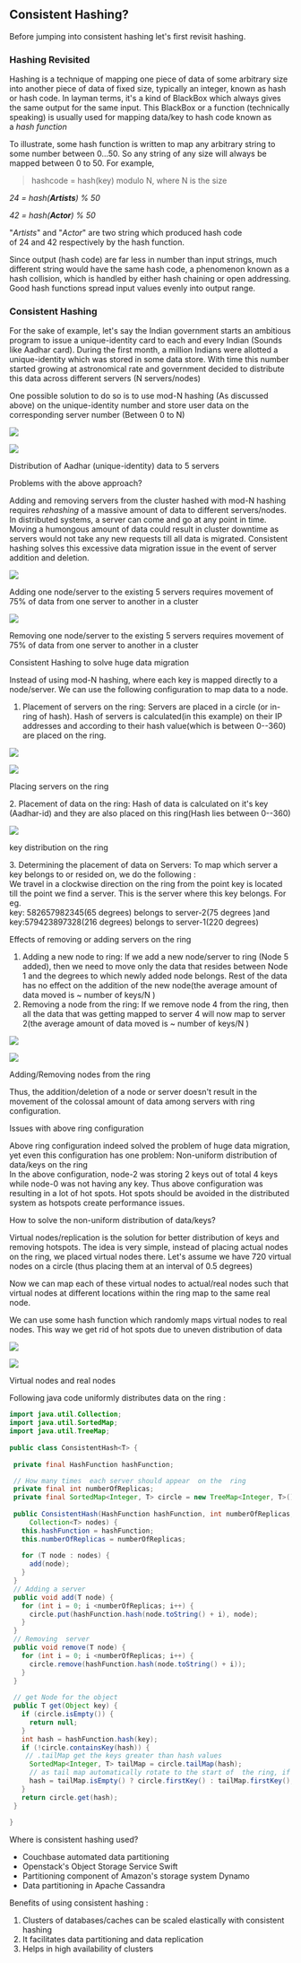 ## Consistent Hashing?

Before jumping into consistent hashing let's first revisit hashing.

### Hashing Revisited

Hashing is a technique of mapping one piece of data of some arbitrary size into another piece of data of fixed size, typically an integer, known as hash or hash code. In layman terms, it's a kind of BlackBox which always gives the same output for the same input. This BlackBox or a function (technically speaking) is usually used for mapping data/key to hash code known as a *hash function*

To illustrate, some hash function is written to map any arbitrary string to some number between 0...50. So any string of any size will always be mapped between 0 to 50. For example,

> hashcode = hash(key) modulo N, where N is the size

*24 = hash(**Artists**) % 50*

*42 = hash(**Actor**) % 50*

"*Artists*" and "*Actor*" are two string which produced hash code of 24 and 42 respectively by the hash function.

Since output (hash code) are far less in number than input strings, much different string would have the same hash code, a phenomenon known as a hash collision, which is handled by either hash chaining or open addressing. Good hash functions spread input values evenly into output range.

### Consistent Hashing

For the sake of example, let's say the Indian government starts an ambitious program to issue a unique-identity card to each and every Indian (Sounds like Aadhar card). During the first month, a million Indians were allotted a unique-identity which was stored in some data store. With time this number started growing at astronomical rate and government decided to distribute this data across different servers (N servers/nodes)

One possible solution to do so is to use mod-N hashing (As discussed above) on the unique-identity number and store user data on the corresponding server number (Between 0 to N)

![](https://miro.medium.com/max/60/1*ZsxmI0HzgoSvnyjwMF0T4Q.jpeg?q=20)

![](https://miro.medium.com/max/2390/1*ZsxmI0HzgoSvnyjwMF0T4Q.jpeg)

Distribution of Aadhar (unique-identity) data to 5 servers

Problems with the above approach?

Adding and removing servers from the cluster hashed with mod-N hashing requires *rehashing* of a massive amount of data to different servers/nodes. In distributed systems, a server can come and go at any point in time. Moving a humongous amount of data could result in cluster downtime as servers would not take any new requests till all data is migrated. Consistent hashing solves this excessive data migration issue in the event of server addition and deletion.

![](https://miro.medium.com/max/2742/1*bgwgnP9lxliGTB_efcCKyA.jpeg)

Adding one node/server to the existing 5 servers requires movement of 75% of data from one server to another in a cluster

![](https://miro.medium.com/max/2382/1*caubNX_RYVe6QZ84lwryJg.jpeg)

Removing one node/server to the existing 5 servers requires movement of 75% of data from one server to another in a cluster

Consistent Hashing to solve huge data migration

Instead of using mod-N hashing, where each key is mapped directly to a node/server. We can use the following configuration to map data to a node.

1. Placement of servers on the ring: Servers are placed in a circle (or in-ring of hash). Hash of servers is calculated(in this example) on their IP addresses and according to their hash value(which is between 0--360) are placed on the ring.


![](https://miro.medium.com/max/2672/1*4X8Gb8jHuBVTwXqu-6NiFA.jpeg)


![](https://miro.medium.com/max/1938/1*ByjR4kGUmYZs-AsPZmMfNA.jpeg)

Placing servers on the ring

2\. Placement of data on the ring: Hash of data is calculated on it's key (Aadhar-id) and they are also placed on this ring(Hash lies between 0--360)

![](https://miro.medium.com/max/1562/1*oGm6ivTVHNbY3gtpjFiZ3A.jpeg)

key distribution on the ring

3\. Determining the placement of data on Servers: To map which server a key belongs to or resided on, we do the following :\
We travel in a clockwise direction on the ring from the point key is located till the point we find a server. This is the server where this key belongs. For eg.\
key: 582657982345(65 degrees) belongs to server-2(75 degrees )and key:579423897328(216 degrees) belongs to server-1(220 degrees)

Effects of removing or adding servers on the ring

1.  Adding a new node to ring: If we add a new node/server to ring (Node 5 added), then we need to move only the data that resides between Node 1 and the degrees to which newly added node belongs. Rest of the data has no effect on the addition of the new node(the average amount of data moved is ~ number of keys/N )
2.  Removing a node from the ring: If we remove node 4 from the ring, then all the data that was getting mapped to server 4 will now map to server 2(the average amount of data moved is ~ number of keys/N )


![](https://miro.medium.com/max/2646/1*XFuVNdoBFmpxjASZ02tTlQ.jpeg)

![](https://miro.medium.com/max/2994/1*ODwL1onnljkCg29G5hn_RQ.jpeg)

Adding/Removing nodes from the ring

Thus, the addition/deletion of a node or server doesn't result in the movement of the colossal amount of data among servers with ring configuration.

Issues with above ring configuration

Above ring configuration indeed solved the problem of huge data migration, yet even this configuration has one problem: Non-uniform distribution of data/keys on the ring\
In the above configuration, node-2 was storing 2 keys out of total 4 keys while node-0 was not having any key. Thus above configuration was resulting in a lot of hot spots. Hot spots should be avoided in the distributed system as hotspots create performance issues.

How to solve the non-uniform distribution of data/keys?

Virtual nodes/replication is the solution for better distribution of keys and removing hotspots. The idea is very simple, instead of placing actual nodes on the ring, we placed virtual nodes there. Let's assume we have 720 virtual nodes on a circle (thus placing them at an interval of 0.5 degrees)

Now we can map each of these virtual nodes to actual/real nodes such that virtual nodes at different locations within the ring map to the same real node.

We can use some hash function which randomly maps virtual nodes to real nodes. This way we get rid of hot spots due to uneven distribution of data

![](https://miro.medium.com/max/60/1*ITR_TioT9yOVkehAiUZnZw.jpeg?q=20)

![](https://miro.medium.com/max/2318/1*ITR_TioT9yOVkehAiUZnZw.jpeg)

Virtual nodes and real nodes

Following java code uniformly distributes data on the ring :

``` java
import java.util.Collection;  
import java.util.SortedMap;  
import java.util.TreeMap;  
 
public class ConsistentHash<T> {  
 
 private final HashFunction hashFunction; 

 // How many times  each server should appear  on the  ring 
 private final int numberOfReplicas;  
 private final SortedMap<Integer, T> circle = new TreeMap<Integer, T>();  
 
 public ConsistentHash(HashFunction hashFunction, int numberOfReplicas,  
     Collection<T> nodes) {  
   this.hashFunction = hashFunction;  
   this.numberOfReplicas = numberOfReplicas;  
 
   for (T node : nodes) {  
     add(node);  
   }  
 }  
 // Adding a server
 public void add(T node) {  
   for (int i = 0; i <numberOfReplicas; i++) {  
     circle.put(hashFunction.hash(node.toString() + i), node);  
   }  
 }  
 // Removing  server
 public void remove(T node) {  
   for (int i = 0; i <numberOfReplicas; i++) {  
     circle.remove(hashFunction.hash(node.toString() + i));  
   }  
 }  
 
 // get Node for the object
 public T get(Object key) {  
   if (circle.isEmpty()) {  
     return null;  
   }  
   int hash = hashFunction.hash(key);  
   if (!circle.containsKey(hash)) { 
    // .tailMap get the keys greater than hash values 
     SortedMap<Integer, T> tailMap = circle.tailMap(hash);  
     // as tail map automatically rotate to the start of  the ring, if the map is null we will set the next key as circle.firstkey() else the next available key in tailMap
     hash = tailMap.isEmpty() ? circle.firstKey() : tailMap.firstKey();  
   }  
   return circle.get(hash);  
 }  
 
}
```
Where is consistent hashing used?

-   Couchbase automated data partitioning
-   Openstack's Object Storage Service Swift
-   Partitioning component of Amazon's storage system Dynamo
-   Data partitioning in Apache Cassandra


Benefits of using consistent hashing :

1.  Clusters of databases/caches can be scaled elastically with consistent hashing
2.  It facilitates data partitioning and data replication
3.  Helps in high availability of clusters